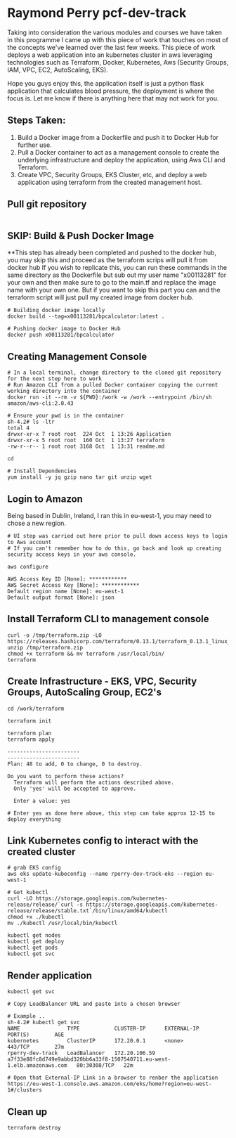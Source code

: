 # Raymond Perry pcf-dev-track
Taking into consideration the various modules and courses we have taken in this programme
I came up with this piece of work that touches on most of the concepts we've learned over the last few weeks.
This piece of work deploys a web application into an kubernetes cluster in aws leveraging technologies
such as Terraform, Docker, Kubernetes, Aws (Security Groups, IAM, VPC, EC2, AutoScaling, EKS).

Hope you guys enjoy this, the application itself is just a python flask application
that calculates blood pressure, the deployment is where the focus is.
Let me know if there is anything here that may not work for you.

## Steps Taken:
1. Build a Docker image from a Dockerfile and push it to Docker Hub for further use.
2. Pull a Docker container to act as a management console to create the underlying infrastructure and deploy the application, using Aws CLI and Terraform.
3. Create VPC, Security Groups, EKS Cluster, etc, and deploy a web application using terraform from the created management host.

## Pull git repository

```
```

## SKIP: Build & Push Docker Image
**This step has already been completed and pushed to the docker hub, you may skip this and proceed as the terraform scrips will pull it from docker hub
If you wish to replicate this, you can run these commands in the same directory as the Dockerfile but sub out my user name "x00113281" for your own
and then make sure to go to the main.tf and replace the image name with your own one. But if you want to skip this part you can and the terraform script
will just pull my created image from docker hub.
```
# Building docker image locally
docker build --tag=x00113281/bpcalculator:latest .

# Pushing docker image to Docker Hub
docker push x00113281/bpcalculator
```


## Creating Management Console
```
# In a local terminal, change directory to the cloned git repository for the next step here to work
# Run Amazon CLI from a pulled Docker container copying the current working directory into the container
docker run -it --rm -v ${PWD}:/work -w /work --entrypoint /bin/sh amazon/aws-cli:2.0.43

# Ensure your pwd is in the container
sh-4.2# ls -ltr
total 4
drwxr-xr-x 7 root root  224 Oct  1 13:26 Application
drwxr-xr-x 5 root root  160 Oct  1 13:27 terraform
-rw-r--r-- 1 root root 3168 Oct  1 13:31 readme.md

cd

# Install Dependencies
yum install -y jq gzip nano tar git unzip wget

```

## Login to Amazon

Being based in Dublin, Ireland, I ran this in eu-west-1, you may need to chose a new region.

```
# UI step was carried out here prior to pull down access keys to login to Aws account
# If you can't remember how to do this, go back and look up creating security access keys in your aws console.

aws configure

AWS Access Key ID [None]: ************
AWS Secret Access Key [None]: ************
Default region name [None]: eu-west-1
Default output format [None]: json
```

## Install Terraform CLI to management console

```
curl -o /tmp/terraform.zip -LO https://releases.hashicorp.com/terraform/0.13.1/terraform_0.13.1_linux_amd64.zip
unzip /tmp/terraform.zip
chmod +x terraform && mv terraform /usr/local/bin/
terraform
```

## Create Infrastructure - EKS, VPC, Security Groups, AutoScaling Group, EC2's

```
cd /work/terraform

terraform init

terraform plan
terraform apply

-----------------------
-----------------------
Plan: 48 to add, 0 to change, 0 to destroy.

Do you want to perform these actions?
  Terraform will perform the actions described above.
  Only 'yes' will be accepted to approve.

  Enter a value: yes

# Enter yes as done here above, this step can take approx 12-15 to deploy everything

```

## Link Kubernetes config to interact with the created cluster

```
# grab EKS config
aws eks update-kubeconfig --name rperry-dev-track-eks --region eu-west-1

# Get kubectl
curl -LO https://storage.googleapis.com/kubernetes-release/release/`curl -s https://storage.googleapis.com/kubernetes-release/release/stable.txt`/bin/linux/amd64/kubectl
chmod +x ./kubectl
mv ./kubectl /usr/local/bin/kubectl

kubectl get nodes
kubectl get deploy
kubectl get pods
kubectl get svc
```

## Render application
```
kubectl get svc

# Copy LoadBalancer URL and paste into a chosen browser

# Example ..
sh-4.2# kubectl get svc
NAME               TYPE           CLUSTER-IP      EXTERNAL-IP                                                               PORT(S)        AGE
kubernetes         ClusterIP      172.20.0.1      <none>                                                                    443/TCP        27m
rperry-dev-track   LoadBalancer   172.20.106.59   a7f33e88fc8d749e9abbd320bb6a33f8-1507540711.eu-west-1.elb.amazonaws.com   80:30308/TCP   22m

# Open that External-IP Link in a browser to renber the application
https://eu-west-1.console.aws.amazon.com/eks/home?region=eu-west-1#/clusters
```

## Clean up
```
terraform destroy
```
